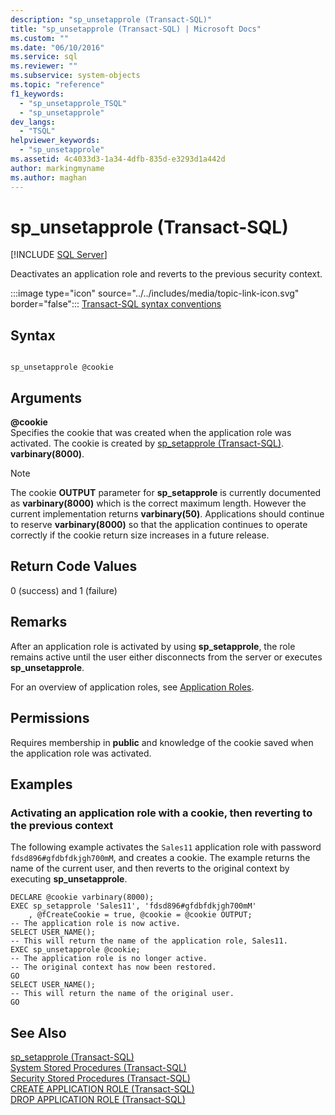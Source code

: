 ```yaml
---
description: "sp_unsetapprole (Transact-SQL)"
title: "sp_unsetapprole (Transact-SQL) | Microsoft Docs"
ms.custom: ""
ms.date: "06/10/2016"
ms.service: sql
ms.reviewer: ""
ms.subservice: system-objects
ms.topic: "reference"
f1_keywords: 
  - "sp_unsetapprole_TSQL"
  - "sp_unsetapprole"
dev_langs: 
  - "TSQL"
helpviewer_keywords: 
  - "sp_unsetapprole"
ms.assetid: 4c4033d3-1a34-4dfb-835d-e3293d1a442d
author: markingmyname
ms.author: maghan
---
```

# sp_unsetapprole (Transact-SQL)
[!INCLUDE [SQL Server](../../includes/applies-to-version/sqlserver.md)]

  Deactivates an application role and reverts to the previous security context.  
  
 :::image type="icon" source="../../includes/media/topic-link-icon.svg" border="false"::: [Transact-SQL syntax conventions](../../t-sql/language-elements/transact-sql-syntax-conventions-transact-sql.md)  
  
## Syntax  
  
```  
  
sp_unsetapprole @cookie   
```  
  
## Arguments  
 **\@cookie**  
 Specifies the cookie that was created when the application role was activated. The cookie is created by [sp_setapprole &#40;Transact-SQL&#41;](../../relational-databases/system-stored-procedures/sp-setapprole-transact-sql.md). **varbinary(8000)**.  
  
> [!NOTE]  
>  The cookie **OUTPUT** parameter for **sp_setapprole** is currently documented as **varbinary(8000)** which is the correct maximum length. However the current implementation returns **varbinary(50)**. Applications should continue to reserve **varbinary(8000)** so that the application continues to operate correctly if the cookie return size increases in a future release.  
  
## Return Code Values  
 0 (success) and 1 (failure)  
  
## Remarks  
 After an application role is activated by using **sp_setapprole**, the role remains active until the user either disconnects from the server or executes **sp_unsetapprole**.  
  
 For an overview of application roles, see [Application Roles](../../relational-databases/security/authentication-access/application-roles.md).  
  
## Permissions  
 Requires membership in **public** and knowledge of the cookie saved when the application role was activated.  
  
## Examples  
  
### Activating an application role with a cookie, then reverting to the previous context  
 The following example activates the `Sales11` application role with password `fdsd896#gfdbfdkjgh700mM`, and creates a cookie. The example returns the name of the current user, and then reverts to the original context by executing **sp_unsetapprole**.  
  
```  
DECLARE @cookie varbinary(8000);  
EXEC sp_setapprole 'Sales11', 'fdsd896#gfdbfdkjgh700mM'  
    , @fCreateCookie = true, @cookie = @cookie OUTPUT;  
-- The application role is now active.  
SELECT USER_NAME();  
-- This will return the name of the application role, Sales11.  
EXEC sp_unsetapprole @cookie;  
-- The application role is no longer active.  
-- The original context has now been restored.  
GO  
SELECT USER_NAME();  
-- This will return the name of the original user.   
GO   
```  
  
## See Also  
 [sp_setapprole &#40;Transact-SQL&#41;](../../relational-databases/system-stored-procedures/sp-setapprole-transact-sql.md)   
 [System Stored Procedures &#40;Transact-SQL&#41;](../../relational-databases/system-stored-procedures/system-stored-procedures-transact-sql.md)   
 [Security Stored Procedures &#40;Transact-SQL&#41;](../../relational-databases/system-stored-procedures/security-stored-procedures-transact-sql.md)   
 [CREATE APPLICATION ROLE &#40;Transact-SQL&#41;](../../t-sql/statements/create-application-role-transact-sql.md)   
 [DROP APPLICATION ROLE &#40;Transact-SQL&#41;](../../t-sql/statements/drop-application-role-transact-sql.md)  
  
  
